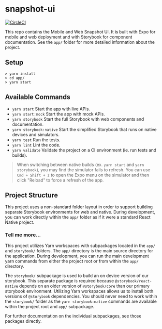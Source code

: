 # snapshot-ui

[![CircleCI](https://circleci.com/gh/Apartment-Snapshot/snapshot-ui/tree/main.svg?style=svg)](https://circleci.com/gh/Apartment-Snapshot/snapshot-ui/tree/main)

This repo contains the Mobile and Web Snapshot UI. It is built with
Expo for mobile and web deployment and with Storybook for component
documentation. See the `app/` folder for more detailed information
about the project.

## Setup

    > yarn install
    > cd app/
    > yarn start

## Available Commands

- `yarn start` Start the app with live APIs.
- `yarn start:mock` Start the app with mock APIs.
- `yarn storybook` Start the full Storybook with web components and documentation.
- `yarn storybook:native` Start the simplified Storybook that runs on native devices and simulators.
- `yarn test` Run the tests.
- `yarn lint` Lint the code.
- `yarn validate` Validate the project on a CI environment (ie. run tests and builds).

> When switching between native builds (ex. `yarn start` and `yarn storybook`), you
> may find the simulator fails to refresh. You can use `Cmd + Shift + z` to open
> the Expo menu on the simulator and then click "Reload" to force a refresh of the app.

## Project Structure

This project uses a non-standard folder layout in order to support
building separate Storybook environments for web and native. During
development, you can work directly within the `app/` folder as if it were
a standard React Native project.

### Tell me more...

This project utilizes Yarn workspaces with subpackages located in the
`app/` and `storybook/` folders. The `app/` directory is the main source
directory for the application. During development, you can run the main
development yarn commands from either the project root or from within
the `app/` directory.

The `storybook/` subpackage is used to build an on device version of our
storybook. This separate package is required because `@storybook/react-native`
depends on an older version of `@storybook/core` than our primary storybook
environment. Utilizing Yarn workspaces allows us to install both versions
of `@storybook` dependencies. You should never need to work within the
`storybook/` folder as the `yarn storybook:native` commands are available
within the project root and `app/` subpackage.

For further documentation on the individual subpackages, see those packages directly.

